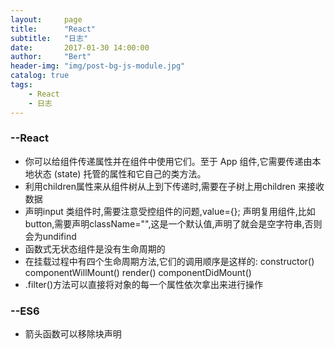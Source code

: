 ```yaml
---
layout:     page
title:      "React"
subtitle:   "日志"
date:       2017-01-30 14:00:00
author:     "Bert"
header-img: "img/post-bg-js-module.jpg"
catalog: true
tags:
    - React
    - 日志
---
```


### --React 

- 你可以给组件传递属性并在组件中使用它们。至于 App 组件,它需要传递由本地状态
  (state) 托管的属性和它自己的类方法。
- 利用children属性来从组件树从上到下传递时,需要在子树上用children 来接收数据
- 声明input 类组件时,需要注意受控组件的问题,value={};
  声明复用组件,比如button,需要声明className="",这是一个默认值,声明了就会是空字符串,否则会为undifind
- 函数式无状态组件是没有生命周期的
- 在挂载过程中有四个生命周期方法,它们的调用顺序是这样的:
  constructor()
  componentWillMount()
  render()
  componentDidMount()
- .filter()方法可以直接将对象的每一个属性依次拿出来进行操作

### --ES6

- 箭头函数可以移除块声明

